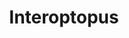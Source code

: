 ---
title: Interoptopus
crate: interoptopus
repo: "https://github.com/ralfbiedert/interoptopus"
host_lang: C#
guest_lang: Rust
description: "Write a robust library in Rust, easily access it from your second-favorite language"
---